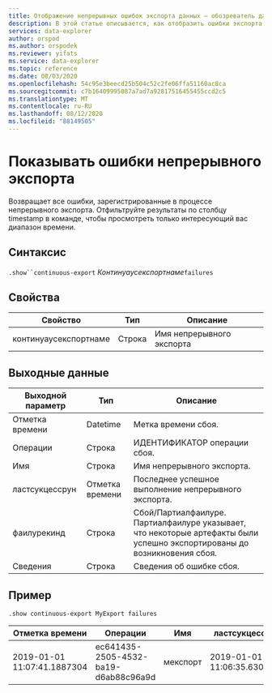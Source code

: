 ```yaml
---
title: Отображение непрерывных ошибок экспорта данных — обозреватель данных Azure
description: В этой статье описывается, как отобразить ошибки экспорта непрерывных данных в Azure обозреватель данных.
services: data-explorer
author: orspod
ms.author: orspodek
ms.reviewer: yifats
ms.service: data-explorer
ms.topic: reference
ms.date: 08/03/2020
ms.openlocfilehash: 54c95e3beecd25b504c52c2fe06ffa51160ac8ca
ms.sourcegitcommit: c7b16409995087a7ad7a92817516455455ccd2c5
ms.translationtype: MT
ms.contentlocale: ru-RU
ms.lasthandoff: 08/12/2020
ms.locfileid: "88149505"
---
```

# <a name="show-continuous-export-failures"></a>Показывать ошибки непрерывного экспорта

Возвращает все ошибки, зарегистрированные в процессе непрерывного экспорта. Отфильтруйте результаты по столбцу timestamp в команде, чтобы просмотреть только интересующий вас диапазон времени. 

## <a name="syntax"></a>Синтаксис

`.show``continuous-export` *Континуаусекспортнаме*`failures`

## <a name="properties"></a>Свойства

| Свойство             | Тип   | Описание                |
|----------------------|--------|----------------------------|
| континуаусекспортнаме | Строка | Имя непрерывного экспорта  |

## <a name="output"></a>Выходные данные

| Выходной параметр | Тип      | Описание                                         |
|------------------|-----------|-----------------------------------------------------|
| Отметка времени        | Datetime  | Метка времени сбоя.                           |
| Операции      | Строка    | ИДЕНТИФИКАТОР операции сбоя.                    |
| Имя             | Строка    | Имя непрерывного экспорта.                             |
| ластсукцессрун   | Отметка времени | Последнее успешное выполнение непрерывного экспорта.   |
| фаилурекинд      | Строка    | Сбой/Партиалфаилуре. Партиалфаилуре указывает, что некоторые артефакты были успешно экспортированы до возникновения сбоя. |
| Сведения          | Строка    | Сведения об ошибке сбоя.                              |

## <a name="example"></a>Пример 

```kusto
.show continuous-export MyExport failures 
```

| Отметка времени                   | Операции                          | Имя     | ластсукцессрун              | фаилурекинд | Сведения    |
|-----------------------------|--------------------------------------|----------|-----------------------------|-------------|------------|
| 2019-01-01 11:07:41.1887304 | ec641435-2505-4532-ba19-d6ab88c96a9d | мекспорт | 2019-01-01 11:06:35.6308140 | Сбой     | Сведения... |

